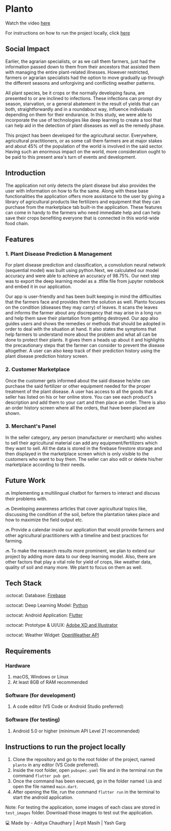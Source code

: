 # Planto

Watch the video [here]()

For instructions on how to run the project locally, click [here](#Instructions-to-run-the-project-locally)

## Social Impact

Earlier, the agrarian specialists, or as we call them farmers, just had the information passed down to them from their ancestors that assisted them with managing the entire plant-related illnesses. However restricted, farmers or agrarian specialists had the option to move gradually up through the different seasons and unforgiving and conflicting weather patterns.

All plant species, be it crops or the normally developing fauna, are presented to or are inclined to infections. These infections can prompt dry season, starvation, or a general abatement in the result of yields that can both, straightforwardly and in a roundabout way, influence individuals depending on them for their endurance. In this study, we were able to incorporate the use of technologies like deep learning to create a tool that can help aid in the detection of plant diseases as well as the remedy phase.
 
This project has been developed for the agricultural sector. Everywhere, agricultural practitioners, or as some call them farmers are at major stakes and about 45% of the population of the world is involved in the said sector. Having such an enormous impact on the world, more consideration ought to be paid to this present area's turn of events and development.

## Introduction

The application not only detects the plant disease but also provides the user with information on how to fix the same. Along with these base functionalities the application offers more assistance to the user by giving a library of agricultural products like fertilizers and equipment that they can purchase from the marketplace tab built-in the application. These features can come in handy to the farmers who need immediate help and can help save their crops benefiting everyone that is connected in this world-wide food chain.

## Features

### 1. Plant Disease Prediction & Management

For plant disease prediction and classification, a convolution neural network (sequential model) was built using python.Next, we calculated our model accuracy and were able to achieve an accuracy of 98.75%. Our next step was to export the deep learning model as a .tflite file from jupyter notebook and embed it in our application. 

Our app is user-friendly and has been built keeping in mind the difficulties that the farmers face and provides them the solution as well. Planto focuses on the condition (diseases they may carry) of leaves. It scans the leaves and informs the farmer about any discrepancy that may arise in a long run and help them save their plantation from getting destroyed. Our app also guides users and shows the remedies or methods that should be adopted in order to deal with the situation at hand. It also states the symptoms that help farmers to understand more about the problem and what all can be done to protect their plants. It gives them a heads up about it and highlights the precautionary steps that the farmer can consider to prevent the disease altogether. A user can also keep track of their prediction history using the plant disease prediction history screen.

### 2. Customer Marketplace

Once the customer gets informed about the said disease he/she can purchase the said fertilizer or other equipment needed for the proper treatment of the plant disease. A user has access to all the goods that a seller has listed on his or her online store. You can see each product's description and add them to your cart and then place an order. There is also an order history screen where all the orders, that have been placed are shown.

### 3. Merchant's Panel

In the seller category, any person (manufacturer or merchant) who wishes to sell their agricultural material can add any equipment/fertilizers which they want to sell. All the data is stored in the firebase firestore storage and then displayed in the marketplace screen which is only visible to the customers who want to buy them. The seller can also edit or delete his/her marketplace according to their needs.

## Future Work

:soon: Implementing a multilingual chatbot for farmers to interact and discuss their problems with.

:soon: Developing awareness articles that cover agricultural topics like, discussing the condition of the soil, before the plantation takes place and how to maximize the field output etc.

:soon: Provide a calendar inside our application that would provide farmers and other agricultural practitioners with a timeline and best practices for farming.

:soon: To make the research results more prominent, we plan to extend our project by adding more data to our deep learning model. Also, there are other factors that play a vital role for yield of crops, like weather data, quality of soil and many more. We plant to focus on them as well.

## Tech Stack

:octocat: Database: [Firebase](https://firebase.google.com/)

:octocat: Deep Learning Model: [Python](https://www.python.org/)

:octocat: Android Application: [Flutter](https://flutter.dev/)

:octocat: Prototype & UI/UX: [Adobe XD and Illustrator](https://www.adobe.com/in/products/xd.html)

:octocat: Weather Widget: [OpenWeather API](https://openweathermap.org/)

## Requirements

### Hardware

1. macOS, Windows or Linux
2. At least 8GB of RAM recommended

### Software (for development)

1. A code editor (VS Code or Android Studio preferred)

### Software (for testing)

1. Android 5.0 or higher (minimum API Level 21 recommended)

## Instructions to run the project locally

1. Clone the repository and go to the root folder of the project, named `planto` in any editor (VS Code preferred).
2. Inside the root folder, open `pubspec.yaml` file and in the terminal run the command `flutter pub get`.
3. Once the command has been execued, go in the folder named `lib` and open the file named `main.dart`.
4. After opening the file, run the command `flutter run` in the terminal to start the android application.

Note: For testing the application, some images of each class are stored in `test_images` folder. Download those images to test out the application.


💻 Made by - Aditya Chaudhary | Arpit Masih | Yash Garg
